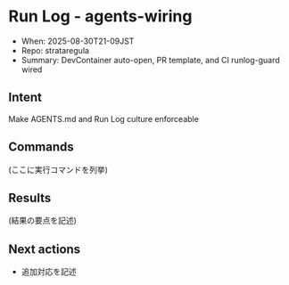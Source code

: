 # Run Log - agents-wiring
- When: 2025-08-30T21-09JST
- Repo: strataregula
- Summary: DevContainer auto-open, PR template, and CI runlog-guard wired

## Intent
Make AGENTS.md and Run Log culture enforceable

## Commands
(ここに実行コマンドを列挙)

## Results
(結果の要点を記述)

## Next actions
- 追加対応を記述
